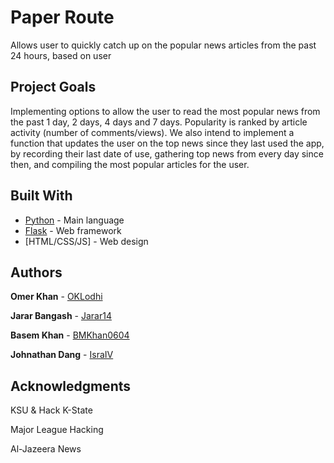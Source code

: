 # Paper Route
Allows user to quickly catch up on the popular news articles from the past 24 hours, based on user 

## Project Goals
Implementing options to allow the user to read the most popular news from the past 1 day, 2 days, 4 days and 7 days. Popularity is ranked by article activity (number of comments/views). We also intend to implement a function that updates the user on the top news since they last used the app, by recording their last date of use, gathering top news from every day since then, and compiling the most popular articles for the user.

## Built With
* [Python](https://www.python.org/) - Main language
* [Flask](http://flask.pocoo.org/) - Web framework
* [HTML/CSS/JS] - Web design

## Authors
**Omer Khan** - [OKLodhi](https://github.com/oklodhi)

**Jarar Bangash** - [Jarar14](https://github.com/Jarar14)

**Basem Khan** - [BMKhan0604](https://github.com/bmkhan0604)

**Johnathan Dang** - [IsraIV](https://github.com/IsraIV)

## Acknowledgments
KSU & Hack K-State

Major League Hacking

Al-Jazeera News
